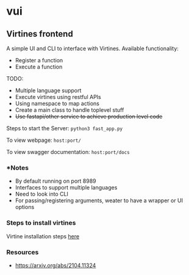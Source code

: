 # vui

## Virtines frontend

A simple UI and CLI to interface with Virtines. Available functionality:
- Register a function
- Execute a function

TODO:
- Multiple language support
- Execute virtines using restful APIs
- Using namespace to map actions
- Create a main class to handle toplevel stuff
- ~~Use fastapi/other service to achieve production level code~~

Steps to start the Server:
```python3 fast_app.py```

To view webpage:
```host:port/```

To view swagger documentation:
```host:port/docs```

### *Notes
- By default running on port 8989
- Interfaces to support multiple languages
- Need to look into CLI
- For passing/registering arguments, weater to have a wrapper or UI options

### Steps to install virtines
Virtine installation steps [here](install_steps_and_resources.md)

### Resources
- https://arxiv.org/abs/2104.11324
